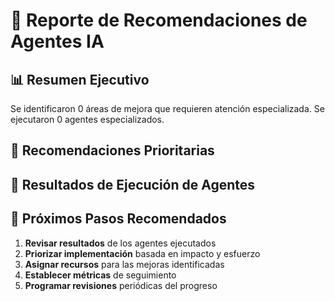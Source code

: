 # 🤖 Reporte de Recomendaciones de Agentes IA

## 📊 Resumen Ejecutivo

Se identificaron 0 áreas de mejora que requieren atención especializada.
Se ejecutaron 0 agentes especializados.

## 🎯 Recomendaciones Prioritarias

## 🔧 Resultados de Ejecución de Agentes

## 🚀 Próximos Pasos Recomendados

1. **Revisar resultados** de los agentes ejecutados
2. **Priorizar implementación** basada en impacto y esfuerzo
3. **Asignar recursos** para las mejoras identificadas
4. **Establecer métricas** de seguimiento
5. **Programar revisiones** periódicas del progreso

